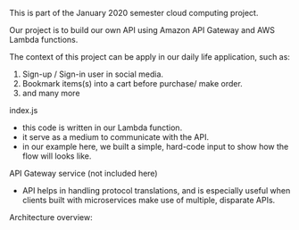 This is part of the January 2020 semester cloud computing project.

Our project is to build our own API using Amazon API Gateway and AWS Lambda functions.

The context of this project can be apply in our daily life application, such as:
  1. Sign-up / Sign-in user in social media.
  2. Bookmark items(s) into a cart before purchase/ make order. 
  3. and many more

index.js
- this code is written in our Lambda function.
- it serve as a medium to communicate with the API.
- in our example here, we built a simple, hard-code input to show how the flow will looks like.

API Gateway service (not included here)
 - API helps in handling protocol translations, and is especially useful when clients built with microservices make use of multiple,       disparate APIs.


Architecture overview: 


